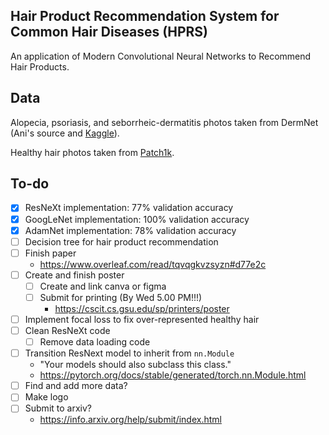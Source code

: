 ## Hair Product Recommendation System for Common Hair Diseases (HPRS)
An application of Modern Convolutional Neural Networks to Recommend Hair Products.

## Data
Alopecia, psoriasis, and seborrheic-dermatitis photos taken from DermNet (Ani's source and [Kaggle](https://www.kaggle.com/datasets/shubhamgoel27/dermnet)).

Healthy hair photos taken from [Patch1k](http://projects.i-ctm.eu/it/progetto/).

## To-do
- [x] ResNeXt implementation: 77% validation accuracy
- [x] GoogLeNet implementation: 100% validation accuracy
- [x] AdamNet implementation: 78% validation accuracy
- [ ] Decision tree for hair product recommendation
- [ ] Finish paper
  - https://www.overleaf.com/read/tqvqgkvzsyzn#d77e2c
- [ ] Create and finish poster
  - [ ] Create and link canva or figma
  - [ ] Submit for printing (By Wed 5.00 PM!!!)
    - https://cscit.cs.gsu.edu/sp/printers/poster
- [ ] Implement focal loss to fix over-represented healthy hair
- [ ] Clean ResNeXt code
  - [ ] Remove data loading code
- [ ] Transition ResNext model to inherit from `nn.Module`
  - "Your models should also subclass this class."
  - https://pytorch.org/docs/stable/generated/torch.nn.Module.html
- [ ] Find and add more data?
- [ ] Make logo
- [ ] Submit to arxiv?
  -  https://info.arxiv.org/help/submit/index.html
